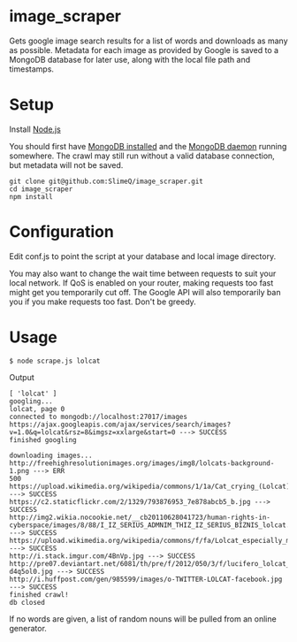 # image_scraper

Gets google image search results for a list of words and downloads as many as possible. Metadata for each image as provided by Google is saved to a MongoDB database for later use, along with the local file path and timestamps.

# Setup

Install [Node.js](https://nodejs.org/download/)

You should first have [MongoDB installed](http://docs.mongodb.org/manual/installation/) and the [MongoDB daemon](http://docs.mongodb.org/manual/reference/program/mongod/) running somewhere. The crawl may still run without a valid database connection, but metadata will not be saved.

```
git clone git@github.com:SlimeQ/image_scraper.git
cd image_scraper
npm install
```

# Configuration

Edit conf.js to point the script at your database and local image directory. 

You may also want to change the wait time between requests to suit your local network. If QoS is enabled on your router, making requests too fast might get you temporarily cut off. The Google API will also temporarily ban you if you make requests too fast. Don't be greedy.

# Usage

```
$ node scrape.js lolcat
```
Output
```
[ 'lolcat' ]
googling...
lolcat, page 0
connected to mongodb://localhost:27017/images
https://ajax.googleapis.com/ajax/services/search/images?v=1.0&q=lolcat&rsz=8&imgsz=xxlarge&start=0 ---> SUCCESS
finished googling

downloading images...
http://freehighresolutionimages.org/images/img8/lolcats-background-1.png ---> ERR
500
https://upload.wikimedia.org/wikipedia/commons/1/1a/Cat_crying_(Lolcat).jpg ---> SUCCESS
https://c2.staticflickr.com/2/1329/793876953_7e878abcb5_b.jpg ---> SUCCESS
http://img2.wikia.nocookie.net/__cb20110628041723/human-rights-in-cyberspace/images/8/88/I_IZ_SERIUS_ADMNIM_THIZ_IZ_SERIUS_BIZNIS_lolcat.jpg ---> SUCCESS
https://upload.wikimedia.org/wikipedia/commons/f/fa/Lolcat_especially_made_for_Wikinews.jpg ---> SUCCESS
http://i.stack.imgur.com/4BnVp.jpg ---> SUCCESS
http://pre07.deviantart.net/6081/th/pre/f/2012/050/3/f/lucifero_lolcat_by_fraterorion-d4q5ol0.jpg ---> SUCCESS
http://i.huffpost.com/gen/985599/images/o-TWITTER-LOLCAT-facebook.jpg ---> SUCCESS
finished crawl!
db closed
```
If no words are given, a list of random nouns will be pulled from an online generator.

